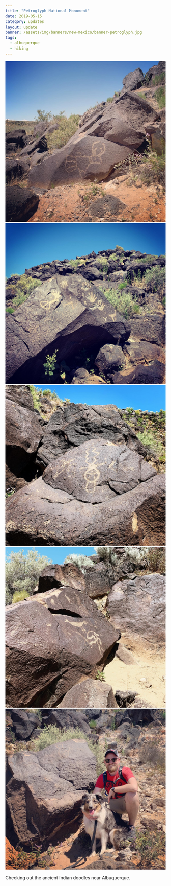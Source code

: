 ```yaml
---
title: "Petroglyph National Monument"
date: 2019-05-15
category: updates
layout: update
banner: /assets/img/banners/new-mexico/banner-petroglyph.jpg
tags:
  - albuquerque
  - hiking
---
```


<div class="img-slider">
    <img src="/assets/img/updates/new-mexico/petroglyph-nm/petro-1.jpg">
    <img src="/assets/img/updates/new-mexico/petroglyph-nm/petro-2.jpg">
    <img src="/assets/img/updates/new-mexico/petroglyph-nm/petro-3.jpg">
    <img src="/assets/img/updates/new-mexico/petroglyph-nm/petro-4.jpg">
    <img src="/assets/img/updates/new-mexico/petroglyph-nm/petro-5.jpg">
</div>

<p class="text-center">
    Checking out the ancient Indian doodles near Albuquerque.
</p>